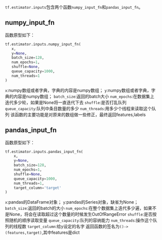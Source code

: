  `tf.estimator.inputs`包含两个函数`numpy_input_fn`和`pandas_input_fn`。

 ## numpy_input_fn
 函数原型如下：
 ~~~python
 tf.estimator.inputs.numpy_input_fn(
    x,
    y=None,
    batch_size=128,
    num_epochs=1,
    shuffle=None,
    queue_capacity=1000,
    num_threads=1
)
~~~
`x`:numpy数组或者字典，字典的内容是numpy数组；
`y`:numpy数组或者字典，字典的内容是numpy数组；
`batch_size`:返回的batch大小
`num_epochs`:在数据集上迭代多少轮，如果是None将一直迭代下去
`shuffle`:是否打乱队列
`queue_capacity`:队列中条目数量的多少
`num_threads`:用多少个线程来读取这个队列
该函数的主要功能是对原来的数组做一些修正，最终返回features,labels

## pandas_input_fn
函数原型如下：
~~~python
tf.estimator.inputs.pandas_input_fn(
    x,
    y=None,
    batch_size=128,
    num_epochs=1,
    shuffle=None,
    queue_capacity=1000,
    num_threads=1,
    target_column='target'
)
~~~
`x`:pandas的DataFrame对象；
`y`:pandas的Series对象，缺省为None；
`batch_size`:返回的batch的大小
`num_epochs`:在整个数据集上迭代多少遍，如果不是None，将会在读取超过这个数量的时候发生OutOfRangeError
`shuffle`:是否按照随机的顺序读取变量
`queue_capacity`:队列的容纳能力
`num_threads`:操作这个队列的线程数
`target_column`:给y设定的名字
返回函数的签名为`()->(features,target)`,其中features是dict




